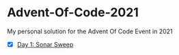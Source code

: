 # Advent-Of-Code-2021
My personal solution for the Advent Of Code Event in 2021

 - [x] [Day 1: Sonar Sweep](https://adventofcode.com/2021/day/1)

